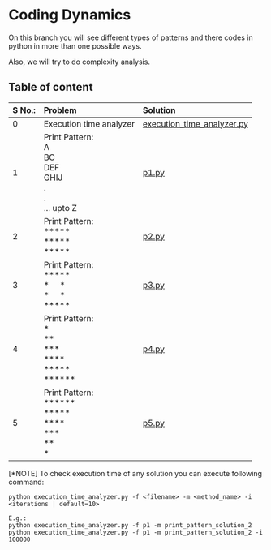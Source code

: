 # Coding Dynamics

On this branch you will see different types of patterns and there codes in python in more than one possible ways.

Also, we will try to do complexity analysis.

## Table of content

| S No.: | Problem | Solution |
|   :--- | :---    | :---     |
| 0 | Execution time analyzer | [execution_time_analyzer.py](execution_time_analyzer.py) |
| 1 | Print Pattern:<br>A<br>BC<br>DEF<br>GHIJ<br>.<br>.<br>... upto Z | [p1.py](p1.py) |
| 2 | Print Pattern:<br>\*\*\*\*\*<br>\*\*\*\*\*<br>\*\*\*\*\* | [p2.py](p2.py) |
| 3 | Print Pattern:<br>\*\*\*\*\*<br>\*&nbsp; &nbsp; &nbsp;\*<br>\*&nbsp; &nbsp; &nbsp;\*<br>\*\*\*\*\* | [p3.py](p3.py) |
| 4 | Print Pattern:<br>\*<br>\*\*<br>\*\*\*<br>\*\*\*\*<br>\*\*\*\*\*<br>\*\*\*\*\*\* | [p4.py](p4.py) |
| 5 | Print Pattern:<br>\*\*\*\*\*\*<br>\*\*\*\*\*<br>\*\*\*\*<br>\*\*\*<br>\*\*<br>\* | [p5.py](p5.py) |

[*NOTE] To check execution time of any solution you can execute following command:
```
python execution_time_analyzer.py -f <filename> -m <method_name> -i <iterations | default=10>

E.g.:
python execution_time_analyzer.py -f p1 -m print_pattern_solution_2
python execution_time_analyzer.py -f p1 -m print_pattern_solution_2 -i 100000
```
